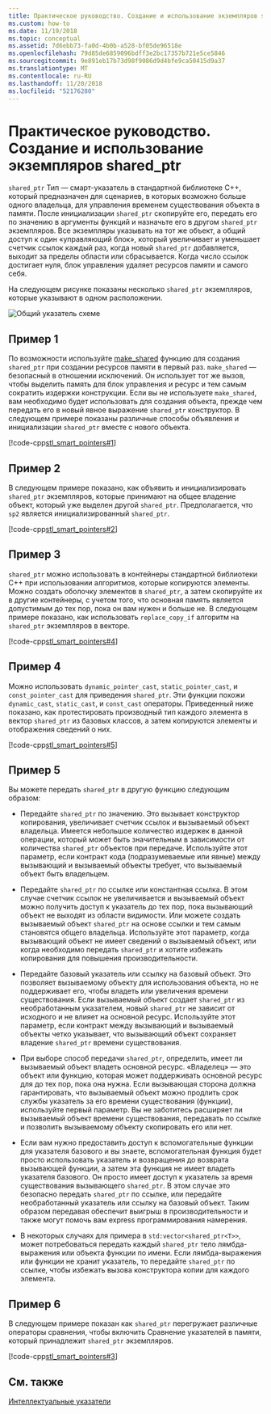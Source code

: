 ```yaml
---
title: Практическое руководство. Создание и использование экземпляров shared_ptr
ms.custom: how-to
ms.date: 11/19/2018
ms.topic: conceptual
ms.assetid: 7d6ebb73-fa0d-4b0b-a528-bf05de96518e
ms.openlocfilehash: 79d85de6859096bdff3e2bc17357b721e5ce5846
ms.sourcegitcommit: 9e891eb17b73d98f9086d9d4bfe9ca50415d9a37
ms.translationtype: MT
ms.contentlocale: ru-RU
ms.lasthandoff: 11/20/2018
ms.locfileid: "52176280"
---
```

# <a name="how-to-create-and-use-sharedptr-instances"></a>Практическое руководство. Создание и использование экземпляров shared_ptr

`shared_ptr` Тип — смарт-указатель в стандартной библиотеке C++, который предназначен для сценариев, в которых возможно больше одного владельца, для управления временем существования объекта в памяти. После инициализации `shared_ptr` скопируйте его, передать его по значению в аргументы функций и назначьте его в другом `shared_ptr` экземпляров. Все экземпляры указывать на тот же объект, а общий доступ к один «управляющий блок», который увеличивает и уменьшает счетчик ссылок каждый раз, когда новый `shared_ptr` добавляется, выходит за пределы области или сбрасывается. Когда число ссылок достигает нуля, блок управления удаляет ресурсов памяти и самого себя.

На следующем рисунке показаны несколько `shared_ptr` экземпляров, которые указывают в одном расположении.

![Общий указатель схеме](../cpp/media/shared_ptr.png "схема общий указатель")

## <a name="example-1"></a>Пример 1

По возможности используйте [make_shared](../standard-library/memory-functions.md#make_shared) функцию для создания `shared_ptr` при создании ресурсов памяти в первый раз. `make_shared` — безопасный в отношении исключений. Он использует тот же вызов, чтобы выделить память для блок управления и ресурс и тем самым сократить издержки конструкции. Если вы не используете `make_shared`, вам необходимо будет использовать для создания объекта, прежде чем передать его в новый явное выражение `shared_ptr` конструктор. В следующем примере показаны различные способы объявления и инициализации `shared_ptr` вместе с нового объекта.

[!code-cpp[stl_smart_pointers#1](../cpp/codesnippet/CPP/how-to-create-and-use-shared-ptr-instances_1.cpp)]

## <a name="example-2"></a>Пример 2

В следующем примере показано, как объявить и инициализировать `shared_ptr` экземпляров, которые принимают на общее владение объект, который уже выделен другой `shared_ptr`. Предполагается, что `sp2` является инициализированный `shared_ptr`.

[!code-cpp[stl_smart_pointers#2](../cpp/codesnippet/CPP/how-to-create-and-use-shared-ptr-instances_2.cpp)]

## <a name="example-3"></a>Пример 3

`shared_ptr` можно использовать в контейнеры стандартной библиотеки C++ при использовании алгоритмов, которые копируются элементы. Можно создать оболочку элементов в `shared_ptr`, а затем скопируйте их в другие контейнеры, с учетом того, что основная память является допустимым до тех пор, пока он вам нужен и больше не. В следующем примере показано, как использовать `replace_copy_if` алгоритм на `shared_ptr` экземпляров в векторе.

[!code-cpp[stl_smart_pointers#4](../cpp/codesnippet/CPP/how-to-create-and-use-shared-ptr-instances_3.cpp)]

## <a name="example-4"></a>Пример 4

Можно использовать `dynamic_pointer_cast`, `static_pointer_cast`, и `const_pointer_cast` для приведения `shared_ptr`. Эти функции похожи `dynamic_cast`, `static_cast`, и `const_cast` операторы. Приведенный ниже показано, как протестировать производный тип каждого элемента в вектор `shared_ptr` из базовых классов, а затем копируются элементы и отображения сведений о них.

[!code-cpp[stl_smart_pointers#5](../cpp/codesnippet/CPP/how-to-create-and-use-shared-ptr-instances_4.cpp)]

## <a name="example-5"></a>Пример 5

Вы можете передать `shared_ptr` в другую функцию следующим образом:

- Передайте `shared_ptr` по значению. Это вызывает конструктор копирования, увеличивает счетчик ссылок и вызываемый объект владельца. Имеется небольшое количество издержек в данной операции, который может быть значительным в зависимости от количества `shared_ptr` объектов при передаче. Используйте этот параметр, если контракт кода (подразумеваемые или явные) между вызывающий и вызываемый объекты требует, что вызываемый объект быть владельцем.

- Передайте `shared_ptr` по ссылке или константная ссылка. В этом случае счетчик ссылок не увеличивается и вызываемый объект можно получить доступ к указатель до тех пор, пока вызывающий объект не выходят из области видимости. Или можете создать вызываемый объект `shared_ptr` на основе ссылки и тем самым становятся общего владельца. Используйте этот параметр, когда вызывающий объект не имеет сведений о вызываемый объект, или когда необходимо передать `shared_ptr` и хотите избежать копирования для повышения производительности.

- Передайте базовый указатель или ссылку на базовый объект. Это позволяет вызываемому объекту для использования объекта, но не поддерживает его, чтобы владеть или увеличения времени существования. Если вызываемый объект создает `shared_ptr` из необработанным указателем, новый `shared_ptr` не зависит от исходного и не влияет на основной ресурс. Используйте этот параметр, если контракт между вызывающий и вызываемый объекты четко указывает, что вызывающий объект сохраняет владение `shared_ptr` времени существования.

- При выборе способ передачи `shared_ptr`, определить, имеет ли вызываемый объект владеть основной ресурс. «Владелец» — это объект или функцию, которая может поддерживать основной ресурс для до тех пор, пока она нужна. Если вызывающая сторона должна гарантировать, что вызываемый объект можно продлить срок службы указатель за его времени существования (функции), используйте первый параметр. Вы не заботитесь расширяет ли вызываемый объект времени существования, передавать по ссылке и позволить вызываемому объекту скопировать его или нет.

- Если вам нужно предоставить доступ к вспомогательные функции для указателя базового и вы знаете, вспомогательная функция будет просто использовать указатель и возвращения до возврата вызывающей функции, а затем эта функция не имеет владеть указателя базового. Он просто имеет доступ к указатель за время существования вызывающего `shared_ptr`. В этом случае это безопасно передать `shared_ptr` по ссылке, или передайте необработанный указатель или ссылку на базовый объект. Таким образом передавая обеспечит выигрыш в производительности и также могут помочь вам express программирования намерения.

- В некоторых случаях для примера в `std:vector<shared_ptr<T>>`, может потребоваться передать каждый `shared_ptr` тело лямбда-выражения или объекта функции по имени. Если лямбда-выражения или функции не хранит указатель, то передайте `shared_ptr` по ссылке, чтобы избежать вызова конструктора копии для каждого элемента.

## <a name="example-6"></a>Пример 6

В следующем примере показан как `shared_ptr` перегружает различные операторы сравнения, чтобы включить Сравнение указателей в памяти, который принадлежит `shared_ptr` экземпляров.

[!code-cpp[stl_smart_pointers#3](../cpp/codesnippet/CPP/how-to-create-and-use-shared-ptr-instances_6.cpp)]

## <a name="see-also"></a>См. также

[Интеллектуальные указатели](../cpp/smart-pointers-modern-cpp.md)